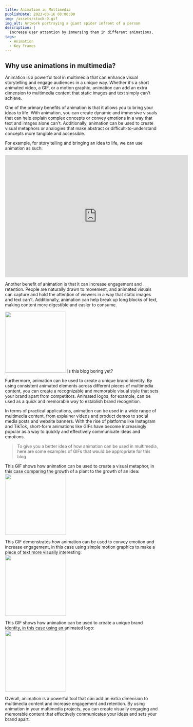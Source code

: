 ```yaml
---
title: Animation in Multimedia
publishDate: 2023-03-16 00:00:00
img: /assets/stock-9.gif
img_alt: Artwork portraying a giant spider infront of a person
description: |
  Increase user attention by immersing them in different animations.
tags:
  - Animation
  - Key Frames
---
```


## Why use animations in multimedia?

Animation is a powerful tool in multimedia that can enhance visual storytelling and engage audiences in a unique way. Whether it's a short animated video, a GIF, or a motion graphic, animation can add an extra dimension to multimedia content that static images and text simply can't achieve.

One of the primary benefits of animation is that it allows you to bring your ideas to life. With animation, you can create dynamic and immersive visuals that can help explain complex concepts or convey emotions in a way that text and images alone can't. Additionally, animation can be used to create visual metaphors or analogies that make abstract or difficult-to-understand concepts more tangible and accessible.

For example, for story telling and bringing an idea to life, we can use animation as such:
<iframe width="600" height="400" src="https://www.youtube.com/embed/c_W6SX6SLdg" title="The Art of Communication" frameborder="0" allow="accelerometer; autoplay; clipboard-write; encrypted-media; gyroscope; picture-in-picture; web-share" allowfullscreen></iframe>

Another benefit of animation is that it can increase engagement and retention. People are naturally drawn to movement, and animated visuals can capture and hold the attention of viewers in a way that static images and text can't. Additionally, animation can help break up long blocks of text, making content more digestible and easier to consume.

<img src="https://media3.giphy.com/media/ehJ4vNWRhinhMMvLxp/giphy.gif?cid=ecf05e47az5551oo7ff7sx8x8c1wwk4bcgo2mj3l5ii8kzzx&rid=giphy.gif&ct=g" width="200px" height="200px"></img>
Is this blog boring yet?

Furthermore, animation can be used to create a unique brand identity. By using consistent animated elements across different pieces of multimedia content, you can create a recognizable and memorable visual style that sets your brand apart from competitors. Animated logos, for example, can be used as a quick and memorable way to establish brand recognition.

In terms of practical applications, animation can be used in a wide range of multimedia content, from explainer videos and product demos to social media posts and website banners. With the rise of platforms like Instagram and TikTok, short-form animations like GIFs have become increasingly popular as a way to quickly and effectively communicate ideas and emotions.

> To give you a better idea of how animation can be used in multimedia, here are some examples of GIFs that would be appropriate for this blog

This GIF shows how animation can be used to create a visual metaphor, in this case comparing the growth of a plant to the growth of an idea:
<br />
<img src="https://media.giphy.com/media/3o7aCScwdMAohPCq76/giphy.gif" width="200px" height="200px"></img>

This GIF demonstrates how animation can be used to convey emotion and increase engagement, in this case using simple motion graphics to make a piece of text more visually interesting:
<br />
<img src="https://media2.giphy.com/media/3ornjXIIShZ2MgyyHu/giphy.gif?cid=ecf05e4760kou6orj21tfk4di5a6aejswskk7h04b29e0vrt&rid=giphy.gif&ct=g" width="200px" height="200px"></img>

This GIF shows how animation can be used to create a unique brand identity, in this case using an animated logo:
<br />
<img src="https://media2.giphy.com/media/3o7bu7wtT19WfBAt0Y/giphy.gif?cid=ecf05e474fyfoasiuqdol8xnvlld44onayp5p1snls0xkx9f&rid=giphy.gif&ct=g" width="200px" height="200px"></img>

Overall, animation is a powerful tool that can add an extra dimension to multimedia content and increase engagement and retention. By using animation in your multimedia projects, you can create visually engaging and memorable content that effectively communicates your ideas and sets your brand apart.
